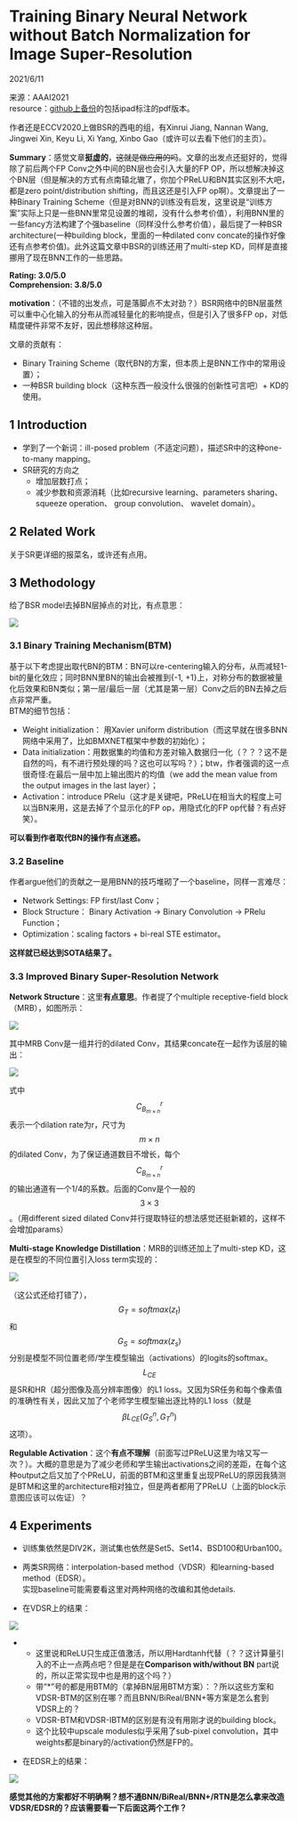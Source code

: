 # Training Binary Neural Network without Batch Normalization for Image Super-Resolution  

2021/6/11  

来源：AAAI2021  
resource：[github上备份](https://github.com/YouCaiJun98/YouCaiJun98.github.io/blob/master/articles/ModelCompression/Quantization/Training%20Binary%20Neural%20Network%20without%20Batch%20Norm.pdf)的包括ipad标注的pdf版本。  

作者还是ECCV2020上做BSR的西电的组，有Xinrui Jiang, Nannan Wang, Jingwei Xin, Keyu Li, Xi Yang, Xinbo Gao（或许可以去看下他们的主页）。  

**Summary**：感觉文章**挺虚的**，~~这就是做应用的吗~~。文章的出发点还挺好的，觉得除了前后两个FP Conv之外中间的BN层也会引入大量的FP OP，所以想解决掉这个BN层（但是解决的方式有点南辕北辙了，你加个PReLU和BN其实区别不大吧，都是zero point/distribution shifting，而且这还是引入FP op啊）。文章提出了一种Binary Training Scheme（但是对BNN的训练没有启发，这里说是“训练方案”实际上只是一些BNN里常见设置的堆砌，没有什么参考价值），利用BNN里的一些fancy方法构建了个强baseline（同样没什么参考价值），最后提了一种BSR architecture(一种building block，里面的一种dilated conv concate的操作好像还有点参考价值)。此外这篇文章中BSR的训练还用了multi-step KD，同样是直接挪用了现在BNN工作的一些思路。 

**Rating: 3.0/5.0**  
**Comprehension: 3.8/5.0**  

**motivation**：（不错的出发点，可是落脚点不太对劲？）BSR网络中的BN层虽然可以重中心化输入的分布从而减轻量化的影响提点，但是引入了很多FP op，对低精度硬件非常不友好，因此想移除这种层。  

文章的贡献有：  
* Binary Training Scheme（取代BN的方案，但本质上是BNN工作中的常用设置）；  
* 一种BSR building block（这种东西一般没什么很强的创新性可言吧）+ KD的使用。  

## 1 Introduction  
* 学到了一个新词：ill-posed problem（不适定问题），描述SR中的这种one-to-many mapping。  
* SR研究的方向之  
    * 增加层数打点；  
    * 减少参数和资源消耗（比如recursive learning、parameters sharing、squeeze operation、 group convolution、 wavelet domain）。  

## 2 Related Work  
关于SR更详细的报菜名，或许还有点用。  

## 3 Methodology  
给了BSR model去掉BN层掉点的对比，有点意思：  

![](https://raw.githubusercontent.com/YouCaiJun98/MyPicBed/main/imgs/202106110011.png)  

### 3.1 Binary Training Mechanism(BTM)  
基于以下考虑提出取代BN的BTM：BN可以re-centering输入的分布，从而减轻1-bit的量化效应；同时BNN里BN的输出会被推到{-1, +1}上，对称分布的数据被量化后效果和BN类似；第一层/最后一层（尤其是第一层）Conv之后的BN去掉之后点非常严重。  
BTM的细节包括：  
* Weight initialization： 用Xavier uniform distribution（而这早就在很多BNN网络中采用了，比如BMXNET框架中参数的初始化）；  
* Data initialization：用数据集的均值和方差对输入数据归一化（？？？这不是自然的吗，有不进行预处理的吗？这也可以写吗？）；btw，作者强调的这一点很奇怪:在最后一层中加上输出图片的均值（we add the mean value from the output images in the last layer）；  
* Activation：introduce PRelu（这才是关键吧，PReLU在相当大的程度上可以当BN来用，这是去掉了个显示化的FP op，用隐式化的FP op代替？有点好笑）。  

**可以看到作者取代BN的操作有点迷惑。**  

### 3.2 Baseline  
作者argue他们的贡献之一是用BNN的技巧堆砌了一个baseline，同样一言难尽：  
* Network Settings: FP first/last Conv；  
* Block Structure： Binary Activation → Binary Convolution → PRelu Function；  
* Optimization：scaling factors + bi-real STE estimator。  

**这样就已经达到SOTA结果了。**  

### 3.3 Improved Binary Super-Resolution Network  
**Network Structure**：这里**有点意思**。作者提了个multiple receptive-field block（MRB），如图所示：  

![](https://raw.githubusercontent.com/YouCaiJun98/MyPicBed/main/imgs/202106110012.png)  

其中MRB Conv是一组并行的dilated Conv，其结果concate在一起作为该层的输出：  

![](https://raw.githubusercontent.com/YouCaiJun98/MyPicBed/main/imgs/202106110013.png)  

式中$$C_{B_{m\times n}}^r$$表示一个dilation rate为r，尺寸为$$m\times n$$的dilated Conv，为了保证通道数目不增长，每个$$C_{B_{m\times n}}^r$$的输出通道有一个1/4的系数。后面的Conv是个一般的$$3 \times 3$$。（用different sized dilated Conv并行提取特征的想法感觉还挺新颖的，这样不会增加params）  

**Multi-stage Knowledge Distillation**：MRB的训练还加上了multi-step KD，这是在模型的不同位置引入loss term实现的：  

![](https://raw.githubusercontent.com/YouCaiJun98/MyPicBed/main/imgs/202106110014.png)  

（这公式还给打错了），$$G_T=softmax(z_t)$$和$$G_S=softmax(z_s)$$分别是模型不同位置老师/学生模型输出（activations）的logits的softmax。$$L_{CE}$$是SR和HR（超分图像及高分辨率图像）的L1 loss。又因为SR任务和每个像素值的准确性有关，因此又加了个老师学生模型输出逐比特的L1 loss（就是$$\beta L_{CE}(G_S^n,G_T^n)$$这项）。  

**Regulable Activation**：这个**有点不理解**（前面写过PReLU这里为啥又写一次？）。大概的意思是为了减少老师和学生输出activations之间的差距，在每个这种output之后又加了个PReLU，前面的BTM和这里重复出现PReLU的原因我猜测是BTM和这里的architecture相对独立，但是两者都用了PReLU（上面的block示意图应该可以佐证）？  

## 4 Experiments  
* 训练集依然是DIV2K，测试集也依然是Set5、Set14、BSD100和Urban100。  
* 两类SR网络：interpolation-based method（VDSR）和learning-based method（EDSR）。  
实现baseline可能需要看这里对两种网络的改编和其他details.  

* 在VDSR上的结果：  

![](https://raw.githubusercontent.com/YouCaiJun98/MyPicBed/main/imgs/202106110015.png)  

*   * 这里说和ReLU只生成正值激活，所以用Hardtanh代替（？？这计算量引入的不止一点两点吧？但是是在**Comparison with/without BN** part说的，所以正常实现中也是用的这个吗？）  
    * 带“*”号的都是用BTM的（拿掉BN层用BTM方案）：？所以这些方案和VDSR-BTM的区别在哪？而且BNN/BiReal/BNN+等方案是怎么套到VDSR上的？  
    * VDSR-BTM和VDSR-IBTM的区别是有没有用刚才说的building block。  
    * 这个比较中upscale modules似乎采用了sub-pixel convolution，其中weights都是binary的/activation仍然是FP的。  


* 在EDSR上的结果：  

![](https://raw.githubusercontent.com/YouCaiJun98/MyPicBed/main/imgs/202106110016.png)  


**感觉其他的方案都好不明确啊？想不通BNN/BiReal/BNN+/RTN是怎么拿来改造VDSR/EDSR的？应该需要看一下后面这两个工作？**  








